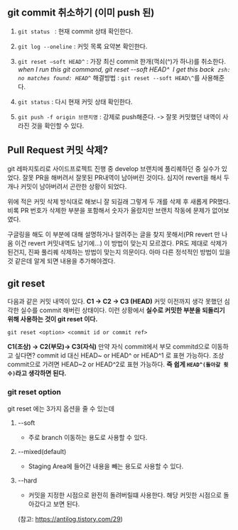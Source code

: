 ## git commit 취소하기 (이미 push 된)

1.  `git status ` : 현재 commit 상태 확인한다.
2.  `git log --oneline` : 커밋 목록 요약본 확인한다.
3.  `git reset —soft HEAD^` : 가장 최신 commit 한개(꺽쇠(^)가 하나)를 취소한다.
    _when I run this git command, git reset --soft HEAD^ 
    I get this back  `zsh: no matches found: HEAD^`_
    해결방법 : `git reset --soft HEAD\^`를 사용해준다.

4.  `git status` : 다시 현재 커밋 상태 확인한다.
5.  `git push -f origin 브랜치명` : 강제로 push해준다. -> 잘못 커밋했던 내역이 사라진 것을 확인할 수 있다.

## Pull Request 커밋 삭제?

git 레파지토리로 사이드프로젝트 진행 중
develop 브랜치에 풀리퀘하던 중 실수가 있었다. 잘못 PR을 해버려서 잘못된 PR내역이 남아버린 것이다. 심지어 revert을 해서 두개나 커밋이 남아버려서 곤란한 상황이 되었다.

위에 적은 커밋 삭제 방식대로 해보니 잘 되길래 그렇게 두 개를 삭제 후 새롭게 PR했다. 비록 PR 번호가 삭제한 부분을 포함해서 숫자가 올랐지만 브랜치 작동에 문제가 없어보였다.

구글링을 해도 이 부분에 대해 설명하거나 알려주는 글을 찾지 못해서(PR revert 만 나옴 이건 revert 커밋내역도 남기에...) 이 방법이 맞는지 모르겠다.
PR도 제대로 삭제가 된건지, 진짜 풀리퀘 삭제하는 방법이 맞는지 의문이다. 아마 다른 정석적인 방법이 있을 것 같은데 알게 되면 내용을 추가해야겠다.

## git reset

다음과 같은 커밋 내역이 있다.
**C1 -> C2 -> C3 (HEAD)**
커밋 이전까지 생각 못했던 심각한 실수를 commit 해버린 상태이다.
이런 상황에서 **실수로 커밋한 부분을 되돌리기 위해 사용하는 것이 git reset 이다.**

```
git reset <option> <commit id or commit ref>
```

**C1(조상) -> C2(부모)-> C3(자식)**
만약 자식 commit에서 부모 commitd으로 이동하고 싶다면?
commit id 대신 HEAD~ or HEAD^ or HEAD^1 로 표현 가능하다.
조상 commit으로 가려면 HEAD~2 or HEAD^2로 표현 가능하다.
**즉 쉽게 `HEAD^(돌아갈 횟수)`라고 생각하면 된다.**

### git reset option

git reset 에는 3가지 옵션을 줄 수 있는데

1. --soft
   - 주로 branch 이동하는 용도로 사용할 수 있다.
2. --mixed(default)
   - Staging Area에 들어간 내용을 빼는 용도로 사용할 수 있다.
3. --hard

   - 커밋을 지정한 시점으로 완전히 돌려버릴떄 사용한다. 해당 커밋한 시점으로 돌아갔다고 보면 된다.

   (참고: https://antilog.tistory.com/29)
